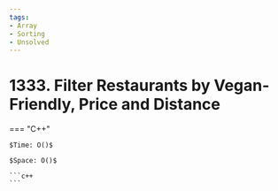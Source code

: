 ```yaml
---
tags:
- Array
- Sorting
- Unsolved
---
```



# 1333. Filter Restaurants by Vegan-Friendly, Price and Distance

=== "C++"

    $Time: O()$

    $Space: O()$

    ```c++
    ```